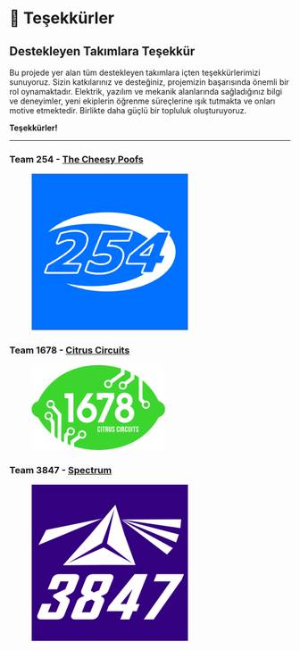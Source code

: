 # 🤖 Teşekkürler

## **Destekleyen Takımlara Teşekkür**

Bu projede yer alan tüm destekleyen takımlara içten teşekkürlerimizi sunuyoruz. Sizin katkılarınız ve desteğiniz, projemizin başarısında önemli bir rol oynamaktadır. Elektrik, yazılım ve mekanik alanlarında sağladığınız bilgi ve deneyimler, yeni ekiplerin öğrenme süreçlerine ışık tutmakta ve onları motive etmektedir. Birlikte daha güçlü bir topluluk oluşturuyoruz.

**Teşekkürler!**

***

### Team 254 - [The Cheesy Poofs](https://www.team254.com/)

<div align="left">

<figure><img src="../.gitbook/assets/711156.png" alt=""><figcaption></figcaption></figure>

</div>

### Team 1678 - [Citrus Circuits](https://www.citruscircuits.org/)

<div align="left">

<figure><img src="../.gitbook/assets/cc-2017-logo.png" alt=""><figcaption></figcaption></figure>

</div>

### Team 3847 - [Spectrum](https://www.spectrum3847.org/)

<div align="left">

<figure><img src="../.gitbook/assets/1888475.png" alt=""><figcaption></figcaption></figure>

</div>



